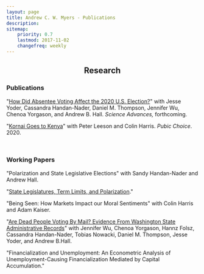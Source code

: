 ```yaml
---
layout: page
title: Andrew C. W. Myers - Publications
description:
sitemap:
    priority: 0.7
    lastmod: 2017-11-02
    changefreq: weekly
---
```

## <center>Research</center>
### Publications

<p>
<div class="query-select">"<a href="/documents/yoder_et_al_2020_turnout.pdf" target="_blank">How Did Absentee Voting Affect the 2020 U.S. Election?</a>" with Jesse Yoder, Cassandra Handan-Nader, Daniel M. Thompson, Jennifer Wu, Chenoa Yorgason, and Andrew B. Hall. <i>Science Advances, </i> forthcoming.</div>
</p>
<!-- <p>
<div class="query-select">"<a href="/documents/myers_binding_forces.pdf" target="_blank">The Binding Force of Economics</a>" with Colin Harris and Adam Kaiser. <i>Advances in Austrian Economics, </i> forthcoming.</div>
</p> -->
<p>
<div class="query-select">"<a href="/documents/kornai_goes_to_kenya.pdf" target="_blank">Kornai Goes to Kenya</a>" with Peter Leeson and Colin Harris. <i>Pubic Choice</i>. 2020.</div>
</p>
<br/>

### Working Papers
<p>
<div class="query-select">"Polarization and State Legislative Elections" with Sandy Handan-Nader and Andrew Hall.</div>
</p>
<p>
<div class="query-select">"<a href="/documents/Myers_term_limits.pdf" target="_blank">State Legislatures, Term Limits, and Polarization</a>."</div>
</p>
<p>
<div class="query-select">"Being Seen: How Markets Impact our Moral Sentiments" with Colin Harris and Adam Kaiser.</div>
</p>
<p>
<div class="query-select">"<a href="https://stanforddpl.org/papers/wu_et_al_2020_dead_voting/wu_et_al_2020_dead_voting.pdf" target="_blank">Are  Dead  People  Voting  By  Mail?   Evidence  From  Washington  State Administrative Records</a>" with Jennifer Wu, Chenoa Yorgason, Hannz Folsz, Cassandra Handan-Nader, Tobias Nowacki, Daniel M. Thompson, Jesse Yoder, and Andrew B.Hall. </div>
</p>
<p>
<div class="query-select">"Financialization and Unemployment: An Econometric Analysis of Unemployment-Causing Financialization Mediated by Capital Accumulation."</div>
</p>
<br/>
